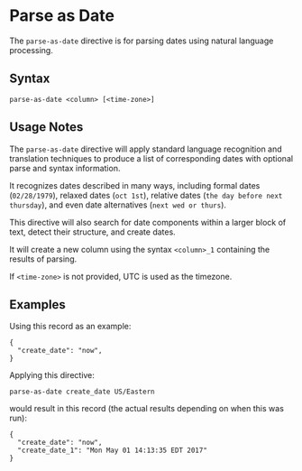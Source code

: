 # Parse as Date

The `parse-as-date` directive is for parsing dates using natural language processing.


## Syntax
```
parse-as-date <column> [<time-zone>]
```

## Usage Notes

The `parse-as-date` directive will apply standard language recognition and translation techniques to produce a list of
corresponding dates with optional parse and syntax information.

It recognizes dates described in many ways, including formal dates (`02/28/1979`), relaxed dates (`oct 1st`),
relative dates (`the day before next thursday`), and even date alternatives (`next wed or thurs`).

This directive will also search for date components within a larger block of text, detect their structure, and
create dates.

It will create a new column using the syntax `<column>_1` containing the results of parsing.

If `<time-zone>` is not provided, UTC is used as the timezone.


## Examples

Using this record as an example:
```
{
  "create_date": "now",
}
```

Applying this directive:
```
parse-as-date create_date US/Eastern
```

would result in this record (the actual results depending on when this was run):
```
{
  "create_date": "now",
  "create_date_1": "Mon May 01 14:13:35 EDT 2017"
}
```
